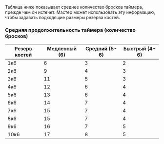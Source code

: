 Таблица ниже показывает среднее количество бросков таймера, прежде чем он истечет. Мастер может использовать эту информацию, чтобы задавать подходящие размеры резерва костей.

### Средняя продолжительность таймера (количество бросков)
Резерв костей|Медленный (6)|Средний (5-6)| Быстрый (4-6)
-|-|-|-
1к6|6|3|2
2к6|9|4|3
3к6|11|5|3
4к6|12|6|4
5к6|13|6|4
6к6|14|7|4
7к6|15|7|4
8к6|15|7|4
9к6|16|7|5
10к6|17|8|5
